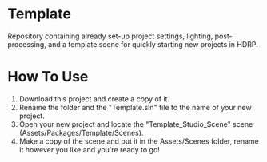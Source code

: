 # Template
Repository containing already set-up project settings, lighting, post-processing, and a template scene for quickly starting new projects in HDRP. 

# How To Use
1. Download this project and create a copy of it.
2. Rename the folder and the "Template.sln" file to the name of your new project.
3. Open your new project and locate the "Template_Studio_Scene" scene (Assets/Packages/Template/Scenes).
4. Make a copy of the scene and put it in the Assets/Scenes folder, rename it however you like and you're ready to go!
